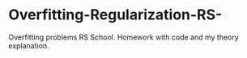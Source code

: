 # Overfitting-Regularization-RS-
Overfitting problems RS School. Homework with code and my theory explanation.
